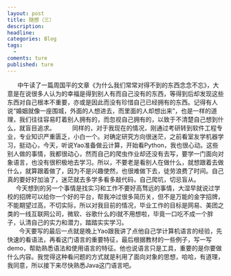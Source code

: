 ```yaml
---
layout: post
title: 随想（三）
description:
headline:
categories: Blog
tags:
  -
coments: ture
published: ture
---
```

&#160;      中午读了一篇周国平的文章《为什么我们常常对得不到的东西念念不忘》，大意是在说很多人认为的幸福是得到别人有而自己没有的东西，等得到后却发现这些东西对自己根本不重要，亦或是因此而没有珍惜自己已经拥有的东西。记得有人说“婚姻就像一座围城，外面的人想进去，而里面的人却想出来”，也是一样的道理，我们往往容易盯着别人拥有的，而忽视自己拥有的，以致于不清楚自己想到什么，就盲目追求。   
&#160;     同样的，对于我现在的情况，刚通过考研转到软件工程专业，专业知识严重匮乏，小白一个。对确定研究方向很迷茫，之前看室友学机器学习，挺动心，今天，听说Yao准备做云计算，开始看Python，我也很心动。这些别人做的事情，我都很动心，然而自己的爬虫作业却还没有去写，要学一门面向对象语言，也没有很积极地去学习。所以，不要老是看别人在做什么，就想跟着去做什么，就算跟着做了，因为不是兴趣使然，也很难做下去，徒劳浪费了时间。自己真的要好好加油了，迷茫就去多学多看多敲代码，自己爬坑，切忌盲从。<br>
&#160;    今天想到的另一个事情是找实习和工作不要好高骛远的事情，大湿早就说过学校的招牌可以给你一个好的平台，帮我冲过很多简历关，但不是万能的金字招牌，不能期望过高，不切实际，所以对我目前的情况，毕业工作的目标是网易、美团之类的一线互联网公司，微软、谷歌什么的i就不用想啦，毕竟一口吃不成一个胖子，认清自己的实力和潜力，踏踏实实学习。<br>    
&#160;  今天要写的最后一点就是晚上Yao跟我讲了点他自己学计算机语言的经验，先快速的看语法，再看这门语言的重要特征，最后根据教材的一些例子，写一写demo，帮助熟悉语法和使用语言的特征。他也说语言只是工具，重要的是你要做什么内容。我觉得这种看问题的方式就是利用了面向对象的思想，哈哈，有道理，我同意，所以接下来尽快熟悉Java这门语言吧。
    
